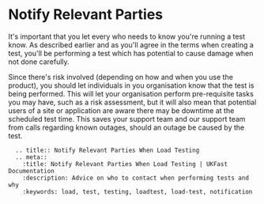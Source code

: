 # Notify Relevant Parties

It's important that you let every who needs to know you're running a test know.
As described earlier and as you'll agree in the terms when creating a test, you'll
be performing a test which has potential to cause damage when not done carefully.

Since there's risk involved (depending on how and when you use the product), you should
let individuals in you organisation know that the test is being performed. This
will let your organisation perform pre-requisite tasks you may have, such as
a risk assessment, but it will also mean that potential users of a site or application
are aware there may be downtime at the scheduled test time. This saves your
support team and our support team from calls regarding known outages, should an
outage be caused by the test. 


```eval_rst
  .. title:: Notify Relevant Parties When Load Testing
  .. meta::
    :title: Notify Relevant Parties When Load Testing | UKFast Documentation
    :description: Advice on who to contact when performing tests and why
    :keywords: load, test, testing, loadtest, load-test, notification
```
